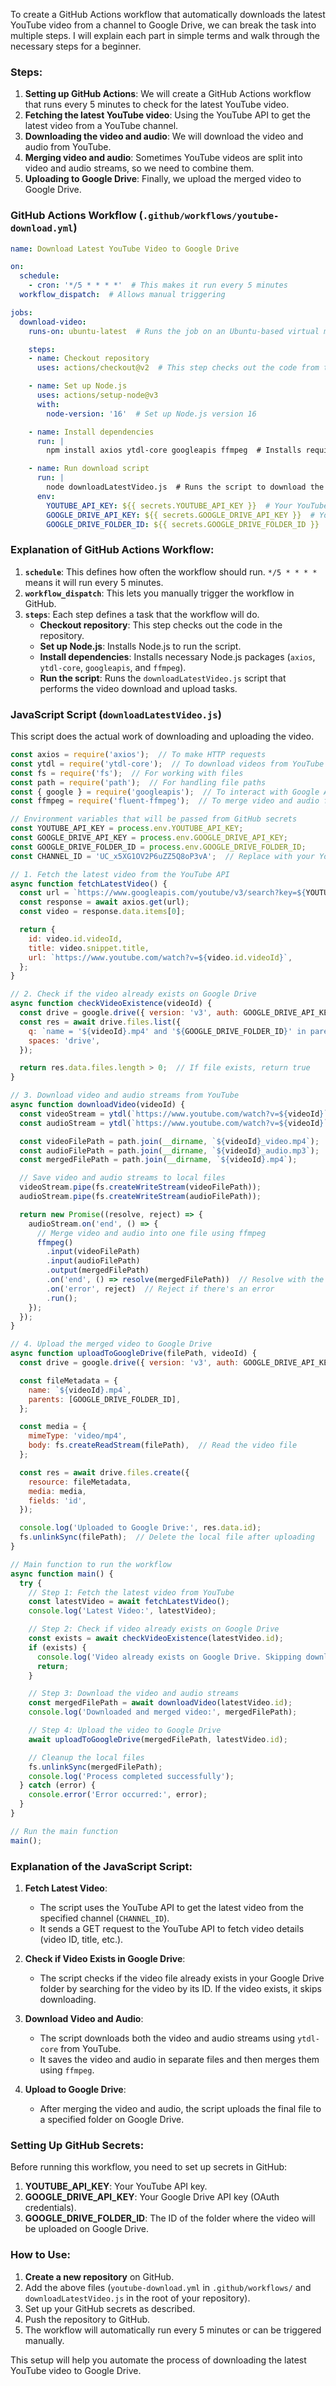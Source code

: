 To create a GitHub Actions workflow that automatically downloads the latest YouTube video from a channel to Google Drive, we can break the task into multiple steps. I will explain each part in simple terms and walk through the necessary steps for a beginner.

### Steps:

1. **Setting up GitHub Actions**: We will create a GitHub Actions workflow that runs every 5 minutes to check for the latest YouTube video.
2. **Fetching the latest YouTube video**: Using the YouTube API to get the latest video from a YouTube channel.
3. **Downloading the video and audio**: We will download the video and audio from YouTube.
4. **Merging video and audio**: Sometimes YouTube videos are split into video and audio streams, so we need to combine them.
5. **Uploading to Google Drive**: Finally, we upload the merged video to Google Drive.

### GitHub Actions Workflow (`.github/workflows/youtube-download.yml`)

```yaml
name: Download Latest YouTube Video to Google Drive

on:
  schedule:
    - cron: '*/5 * * * *'  # This makes it run every 5 minutes
  workflow_dispatch:  # Allows manual triggering

jobs:
  download-video:
    runs-on: ubuntu-latest  # Runs the job on an Ubuntu-based virtual machine

    steps:
    - name: Checkout repository
      uses: actions/checkout@v2  # This step checks out the code from the repository

    - name: Set up Node.js
      uses: actions/setup-node@v3
      with:
        node-version: '16'  # Set up Node.js version 16

    - name: Install dependencies
      run: |
        npm install axios ytdl-core googleapis ffmpeg  # Installs required libraries

    - name: Run download script
      run: |
        node downloadLatestVideo.js  # Runs the script to download the video
      env:
        YOUTUBE_API_KEY: ${{ secrets.YOUTUBE_API_KEY }}  # Your YouTube API key stored securely in GitHub secrets
        GOOGLE_DRIVE_API_KEY: ${{ secrets.GOOGLE_DRIVE_API_KEY }}  # Your Google Drive API key stored securely in GitHub secrets
        GOOGLE_DRIVE_FOLDER_ID: ${{ secrets.GOOGLE_DRIVE_FOLDER_ID }}  # Folder ID in Google Drive where the video will be uploaded
```

### Explanation of GitHub Actions Workflow:

1. **`schedule`**: This defines how often the workflow should run. `*/5 * * * *` means it will run every 5 minutes.
2. **`workflow_dispatch`**: This lets you manually trigger the workflow in GitHub.
3. **`steps`**: Each step defines a task that the workflow will do.
   - **Checkout repository**: This step checks out the code in the repository.
   - **Set up Node.js**: Installs Node.js to run the script.
   - **Install dependencies**: Installs necessary Node.js packages (`axios`, `ytdl-core`, `googleapis`, and `ffmpeg`).
   - **Run the script**: Runs the `downloadLatestVideo.js` script that performs the video download and upload tasks.

### JavaScript Script (`downloadLatestVideo.js`)

This script does the actual work of downloading and uploading the video.

```javascript
const axios = require('axios');  // To make HTTP requests
const ytdl = require('ytdl-core');  // To download videos from YouTube
const fs = require('fs');  // For working with files
const path = require('path');  // For handling file paths
const { google } = require('googleapis');  // To interact with Google APIs
const ffmpeg = require('fluent-ffmpeg');  // To merge video and audio files

// Environment variables that will be passed from GitHub secrets
const YOUTUBE_API_KEY = process.env.YOUTUBE_API_KEY;
const GOOGLE_DRIVE_API_KEY = process.env.GOOGLE_DRIVE_API_KEY;
const GOOGLE_DRIVE_FOLDER_ID = process.env.GOOGLE_DRIVE_FOLDER_ID;
const CHANNEL_ID = 'UC_x5XG1OV2P6uZZ5Q8oP3vA';  // Replace with your YouTube channel ID

// 1. Fetch the latest video from the YouTube API
async function fetchLatestVideo() {
  const url = `https://www.googleapis.com/youtube/v3/search?key=${YOUTUBE_API_KEY}&channelId=${CHANNEL_ID}&order=date&part=snippet&type=video&maxResults=1`;
  const response = await axios.get(url);
  const video = response.data.items[0];

  return {
    id: video.id.videoId,
    title: video.snippet.title,
    url: `https://www.youtube.com/watch?v=${video.id.videoId}`,
  };
}

// 2. Check if the video already exists on Google Drive
async function checkVideoExistence(videoId) {
  const drive = google.drive({ version: 'v3', auth: GOOGLE_DRIVE_API_KEY });
  const res = await drive.files.list({
    q: `name = '${videoId}.mp4' and '${GOOGLE_DRIVE_FOLDER_ID}' in parents`,
    spaces: 'drive',
  });

  return res.data.files.length > 0;  // If file exists, return true
}

// 3. Download video and audio streams from YouTube
async function downloadVideo(videoId) {
  const videoStream = ytdl(`https://www.youtube.com/watch?v=${videoId}`, { quality: 'highestvideo' });
  const audioStream = ytdl(`https://www.youtube.com/watch?v=${videoId}`, { quality: 'highestaudio' });

  const videoFilePath = path.join(__dirname, `${videoId}_video.mp4`);
  const audioFilePath = path.join(__dirname, `${videoId}_audio.mp3`);
  const mergedFilePath = path.join(__dirname, `${videoId}.mp4`);

  // Save video and audio streams to local files
  videoStream.pipe(fs.createWriteStream(videoFilePath));
  audioStream.pipe(fs.createWriteStream(audioFilePath));

  return new Promise((resolve, reject) => {
    audioStream.on('end', () => {
      // Merge video and audio into one file using ffmpeg
      ffmpeg()
        .input(videoFilePath)
        .input(audioFilePath)
        .output(mergedFilePath)
        .on('end', () => resolve(mergedFilePath))  // Resolve with the merged file path
        .on('error', reject)  // Reject if there's an error
        .run();
    });
  });
}

// 4. Upload the merged video to Google Drive
async function uploadToGoogleDrive(filePath, videoId) {
  const drive = google.drive({ version: 'v3', auth: GOOGLE_DRIVE_API_KEY });

  const fileMetadata = {
    name: `${videoId}.mp4`,
    parents: [GOOGLE_DRIVE_FOLDER_ID],
  };

  const media = {
    mimeType: 'video/mp4',
    body: fs.createReadStream(filePath),  // Read the video file
  };

  const res = await drive.files.create({
    resource: fileMetadata,
    media: media,
    fields: 'id',
  });

  console.log('Uploaded to Google Drive:', res.data.id);
  fs.unlinkSync(filePath);  // Delete the local file after uploading
}

// Main function to run the workflow
async function main() {
  try {
    // Step 1: Fetch the latest video from YouTube
    const latestVideo = await fetchLatestVideo();
    console.log('Latest Video:', latestVideo);

    // Step 2: Check if video already exists on Google Drive
    const exists = await checkVideoExistence(latestVideo.id);
    if (exists) {
      console.log('Video already exists on Google Drive. Skipping download.');
      return;
    }

    // Step 3: Download the video and audio streams
    const mergedFilePath = await downloadVideo(latestVideo.id);
    console.log('Downloaded and merged video:', mergedFilePath);

    // Step 4: Upload the video to Google Drive
    await uploadToGoogleDrive(mergedFilePath, latestVideo.id);

    // Cleanup the local files
    fs.unlinkSync(mergedFilePath);
    console.log('Process completed successfully');
  } catch (error) {
    console.error('Error occurred:', error);
  }
}

// Run the main function
main();
```

### Explanation of the JavaScript Script:

1. **Fetch Latest Video**:
   - The script uses the YouTube API to get the latest video from the specified channel (`CHANNEL_ID`).
   - It sends a GET request to the YouTube API to fetch video details (video ID, title, etc.).

2. **Check if Video Exists in Google Drive**:
   - The script checks if the video file already exists in your Google Drive folder by searching for the video by its ID. If the video exists, it skips downloading.

3. **Download Video and Audio**:
   - The script downloads both the video and audio streams using `ytdl-core` from YouTube.
   - It saves the video and audio in separate files and then merges them using `ffmpeg`.

4. **Upload to Google Drive**:
   - After merging the video and audio, the script uploads the final file to a specified folder on Google Drive.

### Setting Up GitHub Secrets:

Before running this workflow, you need to set up secrets in GitHub:

1. **YOUTUBE_API_KEY**: Your YouTube API key.
2. **GOOGLE_DRIVE_API_KEY**: Your Google Drive API key (OAuth credentials).
3. **GOOGLE_DRIVE_FOLDER_ID**: The ID of the folder where the video will be uploaded on Google Drive.

### How to Use:

1. **Create a new repository** on GitHub.
2. Add the above files (`youtube-download.yml` in `.github/workflows/` and `downloadLatestVideo.js` in the root of your repository).
3. Set up your GitHub secrets as described.
4. Push the repository to GitHub.
5. The workflow will automatically run every 5 minutes or can be triggered manually.

This setup will help you automate the process of downloading the latest YouTube video to Google Drive.
